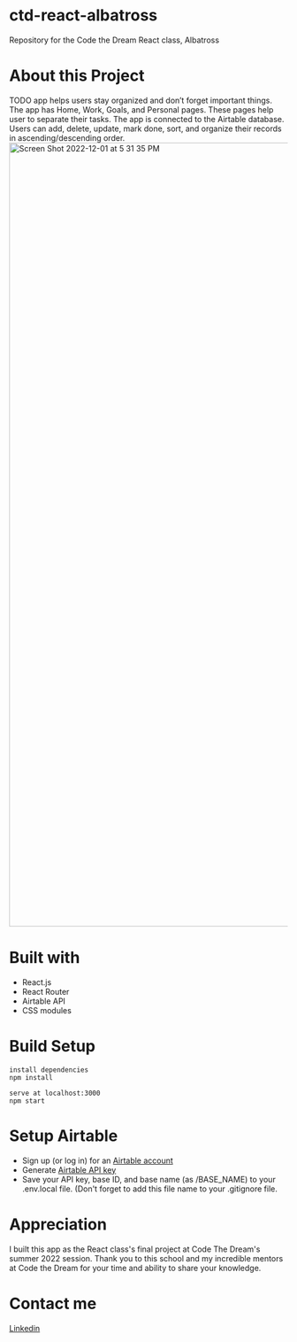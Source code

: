 # ctd-react-albatross
Repository for the Code the Dream React class, Albatross

# About this Project
TODO app helps users stay organized and don’t forget important things. The app has Home, Work, Goals, and Personal pages. These pages help user to separate their tasks. The app is connected to the Airtable database. Users can add, delete, update, mark done, sort, and organize their records in ascending/descending order.
<img width="1416" alt="Screen Shot 2022-12-01 at 5 31 35 PM" src="https://user-images.githubusercontent.com/11164899/205174382-cf0b7805-6791-441d-9db3-b5a8db30f93f.png">

# Built with
- React.js
- React Router
- Airtable API
- CSS modules

# Build Setup
	install dependencies
	npm install

	serve at localhost:3000
	npm start

# Setup Airtable 
- Sign up (or log in) for an [Airtable account](https://airtable.com/signup)
- Generate [Airtable API key](https://airtable.com/account)
- Save your API key, base ID, and base name (as /BASE_NAME) to your .env.local file. (Don't forget to add this file name to your .gitignore file.

# Appreciation
I built this app as the React class's final project at Code The Dream's summer 2022 session. Thank you to this school and my incredible mentors at Code the Dream for your time and ability to share your knowledge.

# Contact me
[Linkedin](https://www.linkedin.com/in/xeniya-dobrogorskaya/)
